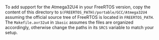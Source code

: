 To add support for the Atmega32U4 in your FreeRTOS version, copy the content of this directory
to  ``$(FREERTOS_PATH)/portable/GCC/Atmega32U4`` assuming the official source tree of FreeRTOS
is located in ``FREERTOS_PATH``. The ``Makefile.avr32u4`` in ``1basic`` assumes the files are
organized accordingly, otherwise change the paths in its ``SRCS`` variable to match your setup.
